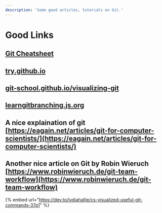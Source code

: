 ```yaml
---
description: 'Some good articles, tutorials on Git.'
---
```


# Good Links

## [Git Cheatsheet](https://training.github.com/downloads/github-git-cheat-sheet/)

## [try.github.io](https://try.github.io/)

## [git-school.github.io/visualizing-git](http://git-school.github.io/visualizing-git/)

## [learngitbranching.js.org](https://learngitbranching.js.org/)

## A nice explaination of git [https://eagain.net/articles/git-for-computer-scientists/](https://eagain.net/articles/git-for-computer-scientists/)

## Another nice article on Git by Robin Wieruch [https://www.robinwieruch.de/git-team-workflow](https://www.robinwieruch.de/git-team-workflow)

{% embed url="https://dev.to/lydiahallie/cs-visualized-useful-git-commands-37p1" %}



